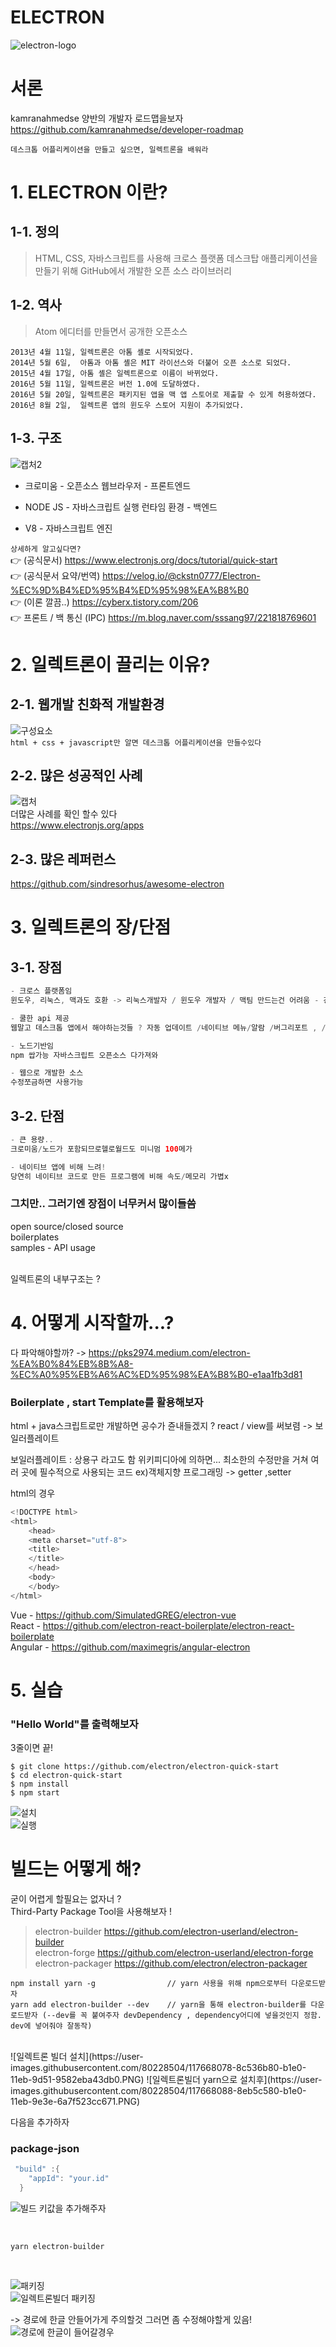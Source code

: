 
# ELECTRON
![electron-logo](https://user-images.githubusercontent.com/80228504/117521003-68c4d100-afe6-11eb-96fd-393e8e975e7f.PNG)


# 서론   
kamranahmedse 양반의 개발자 로드맵을보자    
https://github.com/kamranahmedse/developer-roadmap   

`데스크톱 어플리케이션을 만들고 싶으면, 일렉트론을 배워라`
   
   
# 1. ELECTRON 이란?   
## 1-1. 정의   
> HTML, CSS, 자바스크립트를 사용해 크로스 플랫폼 데스크탑 애플리케이션을 만들기 위해 GitHub에서 개발한 오픈 소스 라이브러리   
   
## 1-2. 역사   
> Atom 에디터를 만들면서 공개한 오픈소스   

```
2013년 4월 11일, 일렉트론은 아톰 셸로 시작되었다.
2014년 5월 6일,  아톰과 아톰 셸은 MIT 라이선스와 더불어 오픈 소스로 되었다.
2015년 4월 17일, 아톰 셸은 일렉트론으로 이름이 바뀌었다.
2016년 5월 11일, 일렉트론은 버전 1.0에 도달하였다.
2016년 5월 20일, 일렉트론은 패키지된 앱을 맥 앱 스토어로 제출할 수 있게 허용하였다.
2016년 8월 2일,  일렉트론 앱의 윈도우 스토어 지원이 추가되었다.
```
   
## 1-3. 구조   
![캡처2](https://user-images.githubusercontent.com/80228504/117522077-49c93d80-afec-11eb-8fda-417fc6e81746.PNG)   
+ 크로미움 - 오픈소스 웹브라우저   - 프론트엔드 
- NODE JS - 자바스크립트 실행 런타임 환경   - 백엔드
* V8 - 자바스크립트 엔진    

```상세하게 알고싶다면?```    
👉 (공식문서) https://www.electronjs.org/docs/tutorial/quick-start   
👉 (공식문서 요약/번역) https://velog.io/@ckstn0777/Electron-%EC%9D%B4%ED%95%B4%ED%95%98%EA%B8%B0     
👉 (이론 깔끔..) https://cyberx.tistory.com/206     
👉 프론트 / 백 통신 (IPC) https://m.blog.naver.com/sssang97/221818769601    

# 2. 일렉트론이 끌리는 이유?    
## 2-1. 웹개발 친화적 개발환경   
![구성요소](https://user-images.githubusercontent.com/80228504/117521049-a590c800-afe6-11eb-84f3-30940510b165.PNG)      
`html + css + javascript만 알면 데스크톱 어플리케이션을 만들수있다`     
   
## 2-2. 많은 성공적인 사례   
![캡처](https://user-images.githubusercontent.com/80228504/117521720-30bf8d00-afea-11eb-8816-349fe48bd382.PNG)    
더많은 사례를 확인 할수 있다   
https://www.electronjs.org/apps
   
## 2-3. 많은 레퍼런스    
https://github.com/sindresorhus/awesome-electron     

   
      
# 3. 일렉트론의 장/단점   
   
## 3-1. 장점    
```swift
- 크로스 플랫폼임  
윈도우, 리눅스, 맥과도 호환 -> 리눅스개발자 / 윈도우 개발자 / 맥팀 만드는건 어려움 - 걍 웹팀하나만 있음됨

- 쿨한 api 제공 
웹말고 데스크톱 앱에서 해야하는것들 ? 자동 업데이트 /네이티브 메뉴/알람 /버그리포트 , /윈도우 인스톨러...

- 노드기반임 
npm 쌉가능 자바스크립트 오픈소스 다가져와

- 웹으로 개발한 소스 
수정쪼금하면 사용가능
```

## 3-2. 단점   
```swift
- 큰 용량.. 
크로미움/노드가 포함되므로헬로월드도 미니멈 100메가

- 네이티브 앱에 비해 느려!
당연히 네이티브 코드로 만든 프로그램에 비해 속도/메모리 가볍x
```
   
### 그치만.. 그러기엔 장점이 너무커서 많이들씀


open source/closed source  
boilerplates  
samples - API usage  

<br>  
일렉트론의 내부구조는 ?

# 4. 어떻게 시작할까...?  

다 파악해야할까? -> https://pks2974.medium.com/electron-%EA%B0%84%EB%8B%A8-%EC%A0%95%EB%A6%AC%ED%95%98%EA%B8%B0-e1aa1fb3d81

### Boilerplate , start Template를 활용해보자

html + java스크립트로만 개발하면 공수가 쥰내들겠지 ?
react / view를 써보렴 -> 보일러플레이트

보일러플레이트 : 상용구 라고도 함 
위키피디아에 의하면... 최소한의 수정만을 거쳐 여러 곳에 필수적으로 사용되는 코드
ex)객체지향 프로그래밍 ->  getter ,setter 

html의 경우
```swift
<!DOCTYPE html>
<html>
	<head>
	<meta charset="utf-8">
	<title>
	</title>
	</head>
	<body>
	</body>
</html>
```

Vue - https://github.com/SimulatedGREG/electron-vue  
React - https://github.com/electron-react-boilerplate/electron-react-boilerplate  
Angular - https://github.com/maximegris/angular-electron  



		
# 5. 실습 

### "Hello World"를 출력해보자 
3줄이면 끝!	

```
$ git clone https://github.com/electron/electron-quick-start 
$ cd electron-quick-start
$ npm install
$ npm start
```


![설치](https://user-images.githubusercontent.com/80228504/117667839-4d251a80-b1e0-11eb-86d8-2a81027b853d.PNG)    
![실행](https://user-images.githubusercontent.com/80228504/117667845-4e564780-b1e0-11eb-86e9-0dc2fedc8f80.PNG)     
	

# 빌드는 어떻게 해?  
굳이 어렵게 할필요는 없자너 ?  
Third-Party Package Tool을 사용해보자 !  
   
> electron-builder  https://github.com/electron-userland/electron-builder  
electron-forge  https://github.com/electron-userland/electron-forge  
electron-packager https://github.com/electron/electron-packager  



```
npm install yarn -g                // yarn 사용을 위해 npm으로부터 다운로드받자
yarn add electron-builder --dev    // yarn을 통해 electron-builder를 다운로드받자 (--dev를 꼭 붙여주자 devDependency , dependency어디에 넣을것인지 정함. dev에 넣어줘야 잘동작)
```

<br>  
![일렉트론 빌더 설치](https://user-images.githubusercontent.com/80228504/117668078-8c536b80-b1e0-11eb-9d51-9582eba43db0.PNG)   
![일렉트론빌더 yarn으로 설치후](https://user-images.githubusercontent.com/80228504/117668088-8eb5c580-b1e0-11eb-9e3e-6a7f523cc671.PNG)   


   
다음을 추가하자  

### package-json  
```swift
 "build" :{
    "appId": "your.id"
  }
```

![빌드 키값을 추가해주자](https://user-images.githubusercontent.com/80228504/117668675-22879180-b1e1-11eb-964e-454c831d67c6.PNG)   


<br>
  
```
yarn electron-builder
```
<br>


![패키징](https://user-images.githubusercontent.com/80228504/117668215-b0af4800-b1e0-11eb-8558-aa9b6de4ba1b.PNG)   
![일렉트론빌더 패키징](https://user-images.githubusercontent.com/80228504/117668124-95443d00-b1e0-11eb-9d71-2d444653955c.PNG)   



-> 경로에 한글 안들어가게 주의할것 그러면 좀 수정해야할게 있음!
![경로에 한글이 들어갈경우](https://user-images.githubusercontent.com/80228504/117668135-98d7c400-b1e0-11eb-90d4-f357deb54a6e.PNG)
